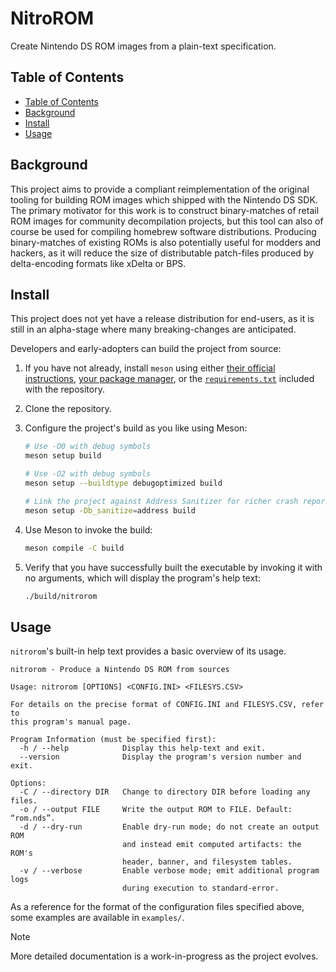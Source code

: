 # NitroROM

Create Nintendo DS ROM images from a plain-text specification.

## Table of Contents

<!--toc:start-->
- [Table of Contents](#table-of-contents)
- [Background](#background)
- [Install](#install)
- [Usage](#usage)
<!--toc:end-->

## Background

This project aims to provide a compliant reimplementation of the original
tooling for building ROM images which shipped with the Nintendo DS SDK. The
primary motivator for this work is to construct binary-matches of retail ROM
images for community decompilation projects, but this tool can also of course be
used for compiling homebrew software distributions. Producing binary-matches of
existing ROMs is also potentially useful for modders and hackers, as it will
reduce the size of distributable patch-files produced by delta-encoding formats
like xDelta or BPS.

## Install

This project does not yet have a release distribution for end-users, as it is
still in an alpha-stage where many breaking-changes are anticipated.

Developers and early-adopters can build the project from source:

1. If you have not already, install `meson` using either [their official
   instructions][getting-meson], [your package manager][repology-meson], or the
   [`requirements.txt`](./requirements.txt) included with the repository.
2. Clone the repository.
3. Configure the project's build as you like using Meson:

    ```sh
    # Use -O0 with debug symbols
    meson setup build

    # Use -O2 with debug symbols
    meson setup --buildtype debugoptimized build

    # Link the project against Address Sanitizer for richer crash reports
    meson setup -Db_sanitize=address build
    ```

4. Use Meson to invoke the build:

    ```sh
    meson compile -C build
    ```

5. Verify that you have successfully built the executable by invoking it with no
   arguments, which will display the program's help text:

    ```sh
    ./build/nitrorom
    ```

[getting-meson]: https://mesonbuild.com/Getting-meson.html
[repology-meson]: https://repology.org/project/meson/versions

## Usage

`nitrorom`'s built-in help text provides a basic overview of its usage.

```text
nitrorom - Produce a Nintendo DS ROM from sources

Usage: nitrorom [OPTIONS] <CONFIG.INI> <FILESYS.CSV>

For details on the precise format of CONFIG.INI and FILESYS.CSV, refer to
this program's manual page.

Program Information (must be specified first):
  -h / --help            Display this help-text and exit.
  --version              Display the program's version number and exit.

Options:
  -C / --directory DIR   Change to directory DIR before loading any files.
  -o / --output FILE     Write the output ROM to FILE. Default: “rom.nds”.
  -d / --dry-run         Enable dry-run mode; do not create an output ROM
                         and instead emit computed artifacts: the ROM's
                         header, banner, and filesystem tables.
  -v / --verbose         Enable verbose mode; emit additional program logs
                         during execution to standard-error.
```

As a reference for the format of the configuration files specified above, some
examples are available in `examples/`.

> [!NOTE]
> More detailed documentation is a work-in-progress as the project evolves.
